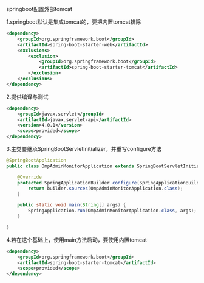springboot配置外部tomcat

1.springboot默认是集成tomcat的，要把内置tomcat排除

```xml
<dependency>
    <groupId>org.springframework.boot</groupId>
    <artifactId>spring-boot-starter-web</artifactId>
    <exclusions>
        <exclusion>
            <groupId>org.springframework.boot</groupId>
            <artifactId>spring-boot-starter-tomcat</artifactId>
        </exclusion>
    </exclusions>
</dependency>
```

2.提供编译与测试

```xml
<dependency>
    <groupId>javax.servlet</groupId>
    <artifactId>javax.servlet-api</artifactId>
    <version>4.0.1</version>
    <scope>provided</scope>
</dependency>
```

3.主类要继承SpringBootServletInitializer，并重写configure方法

```java
@SpringBootApplication
public class OmpAdminMonitorApplication extends SpringBootServletInitializer {

    @Override
    protected SpringApplicationBuilder configure(SpringApplicationBuilder builder) {
        return builder.sources(OmpAdminMonitorApplication.class);
    }

    public static void main(String[] args) {
        SpringApplication.run(OmpAdminMonitorApplication.class, args);
    }

}
```

4.若在这个基础上，使用main方法启动，要使用内置tomcat

```xml
<dependency>
    <groupId>org.springframework.boot</groupId>
    <artifactId>spring-boot-starter-tomcat</artifactId>
    <scope>provided</scope>
</dependency>
```